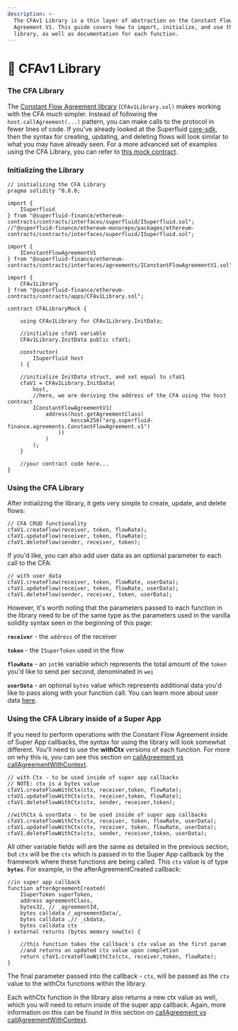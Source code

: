 ```yaml
---
description: >-
  The CFAv1 Library is a thin layer of abstraction on the Constant Flow
  Agreement V1. This guide covers how to import, initialize, and use the
  library, as well as documentation for each function.
---
```


# 📘 CFAv1 Library

### The CFA Library

The [Constant Flow Agreement library](https://github.com/superfluid-finance/protocol-monorepo/blob/dev/packages/ethereum-contracts/contracts/apps/CFAv1Library.sol) (`CFAv1Library.sol)` makes working with the CFA much simpler. Instead of following the `host.callAgreement(...)` pattern, you can make calls to the protocol in fewer lines of code. If you've already looked at the Superfluid [core-sdk](https://github.com/superfluid-finance/protocol-monorepo/tree/dev/packages/sdk-core), then the syntax for creating, updating, and deleting flows will look similar to what you may have already seen. For a more advanced set of examples using the CFA Library, you can refer to [this mock contract](https://github.com/superfluid-finance/protocol-monorepo/blob/dev/packages/ethereum-contracts/contracts/mocks/CFALibraryMock.sol).

### Initializing the Library

```
// initializing the CFA Library
pragma solidity ^0.8.0;

import { 
    ISuperfluid 
} from "@superfluid-finance/ethereum-contracts/contracts/interfaces/superfluid/ISuperfluid.sol"; //"@superfluid-finance/ethereum-monorepo/packages/ethereum-contracts/contracts/interfaces/superfluid/ISuperfluid.sol";

import { 
    IConstantFlowAgreementV1 
} from "@superfluid-finance/ethereum-contracts/contracts/interfaces/agreements/IConstantFlowAgreementV1.sol";

import {
    CFAv1Library
} from "@superfluid-finance/ethereum-contracts/contracts/apps/CFAv1Library.sol";

contract CFALibraryMock {

    using CFAv1Library for CFAv1Library.InitData;
    
    //initialize cfaV1 variable
    CFAv1Library.InitData public cfaV1;
    
    constructor(
        ISuperfluid host
    ) {
    
    //initialize InitData struct, and set equal to cfaV1
    cfaV1 = CFAv1Library.InitData(
        host,
        //here, we are deriving the address of the CFA using the host contract
        IConstantFlowAgreementV1(
            address(host.getAgreementClass(
                    keccak256("org.superfluid-finance.agreements.ConstantFlowAgreement.v1")
                ))
            )
        );
    }
    
    //your contract code here...
}
```

### Using the CFA Library

After initializing the library, it gets very simple to create, update, and delete flows:

```
// CFA CRUD functionality
cfaV1.createFlow(receiver, token, flowRate);
cfaV1.updateFlow(receiver, token, flowRate);
cfaV1.deleteFlow(sender, receiver, token);
```

If you'd like, you can also add user data as an optional parameter to each call to the CFA:

```
// with user data
cfaV1.createFlow(receiver, token, flowRate, userData);
cfaV1.updateFlow(receiver, token, flowRate, userData);
cfaV1.deleteFlow(sender, receiver, token, userData);
```

However, it's worth noting that the parameters passed to each function in the library need to be of the same type as the parameters used in the vanilla solidity syntax seen in the beginning of this page:

**`receiver`** - the `address` of the receiver

**`token`** - the `ISuperToken` used in the flow

**`flowRate`** - an `int96` variable which represents the total amount of the `token` you'd like to send per second, denominated in `wei`

**`userData`** - an optional `bytes` value which represents additional data you'd like to pass along with your function call. You can learn more about user data [here](../../../protocol-overview/super-apps/user-data/).

### Using the CFA Library inside of a Super App

If you need to perform operations with the Constant Flow Agreement inside of Super App callbacks, the syntax for using the library will look somewhat different. You'll need to use the **withCtx** versions of each function. For more on why this is, you can see this section on [callAgreement vs callAgreementWithContext](../../../protocol-overview/super-apps/super-app-callbacks/calling-agreements-in-super-apps.md).

```
// with Ctx - to be used inside of super app callbacks
// NOTE: ctx is a bytes value
cfaV1.createFlowWithCtx(ctx, receiver,token, flowRate);
cfaV1.updateFlowWithCtx(ctx, receiver,token, flowRate);
cfaV1.deleteFlowWithCtx(ctx, sender, receiver,token);

//withCtx & userData - to be used inside of super app callbacks
cfaV1.createFlowWithCtx(ctx, receiver, token, flowRate, userData);
cfaV1.updateFlowWithCtx(ctx, receiver, token, flowRate, userData);
cfaV1.deleteFlowWithCtx(ctx, sender, receiver,token, userData);
```

All other variable fields will are the same as detailed in the previous section, but `ctx` will be the `ctx` which is passed in to the Super App callback by the framework where these functions are being called. This `ctx` value is of type **`bytes`**. For example, in the afterAgreementCreated callback:

```
//in super app callback
function afterAgreementCreated(
    ISuperToken superToken,
    address agreementClass,
    bytes32, // _agreementId,
    bytes calldata /_agreementData/,
    bytes calldata ,// _cbdata,
    bytes calldata ctx
) external returns (bytes memory newCtx) {
    
    //this function takes the callback's ctx value as the first param
    //and returns an updated ctx value upon completion
    return cfaV1.createFlowWithCtx(ctx, receiver,token, flowRate);
}
```

The final parameter passed into the callback - `ctx`, will be passed as the `ctx` value to the withCtx functions within the library.

Each withCtx function in the library also returns a new ctx value as well, which you will need to return inside of the super app callback. Again, more information on this can be found in this section on [callAgreement vs callAgreementWithContext](../../../protocol-overview/super-apps/super-app-callbacks/calling-agreements-in-super-apps.md#callagreement-vs-callagreementwithcontext).

###
